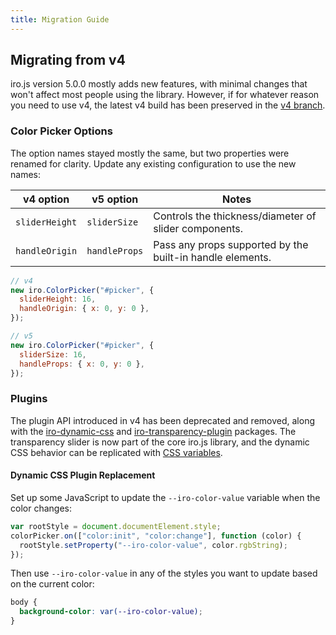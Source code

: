 ```yaml
---
title: Migration Guide
---
```


## Migrating from v4

iro.js version 5.0.0 mostly adds new features, with minimal changes that won't affect most people using the library. However, if for whatever reason you need to use v4, the latest v4 build has been preserved in the [v4 branch](https://github.com/jaames/iro.js/tree/v4).

### Color Picker Options

The option names stayed mostly the same, but two properties were renamed for clarity. Update any existing configuration to use the new names:

| v4 option      | v5 option     | Notes                                                     |
| -------------- | ------------- | --------------------------------------------------------- |
| `sliderHeight` | `sliderSize`  | Controls the thickness/diameter of slider components.     |
| `handleOrigin` | `handleProps` | Pass any props supported by the built-in handle elements. |

```js
// v4
new iro.ColorPicker("#picker", {
  sliderHeight: 16,
  handleOrigin: { x: 0, y: 0 },
});

// v5
new iro.ColorPicker("#picker", {
  sliderSize: 16,
  handleProps: { x: 0, y: 0 },
});
```

### Plugins

The plugin API introduced in v4 has been deprecated and removed, along with the [iro-dynamic-css](https://github.com/irojs/iro-dynamic-css) and [iro-transparency-plugin](https://github.com/irojs/iro-transparency-plugin) packages. The transparency slider is now part of the core iro.js library, and the dynamic CSS behavior can be replicated with [CSS variables](https://developer.mozilla.org/en-US/docs/Web/CSS/Using_CSS_custom_properties).

#### Dynamic CSS Plugin Replacement

Set up some JavaScript to update the `--iro-color-value` variable when the color changes:

```js
var rootStyle = document.documentElement.style;
colorPicker.on(["color:init", "color:change"], function (color) {
  rootStyle.setProperty("--iro-color-value", color.rgbString);
});
```

Then use `--iro-color-value` in any of the styles you want to update based on the current color:

```css
body {
  background-color: var(--iro-color-value);
}
```
